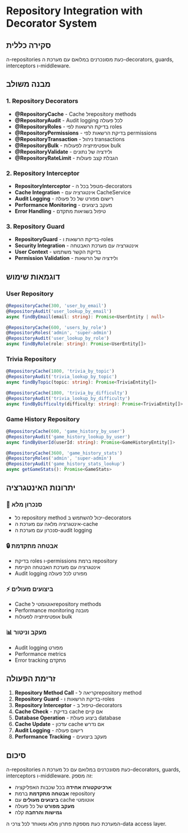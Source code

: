 # Repository Integration with Decorator System

## סקירה כללית

ה-repositories כעת מסונכרנים במלואם עם מערכת ה-decorators, guards, interceptors ו-middleware.

## מבנה משולב

### 1. Repository Decorators
- **@RepositoryCache** - Cache לrepository methods
- **@RepositoryAudit** - Audit logging לכל פעולה
- **@RepositoryRoles** - בדיקת הרשאות לפי roles
- **@RepositoryPermissions** - בדיקת הרשאות לפי permissions
- **@RepositoryTransaction** - ניהול transactions
- **@RepositoryBulk** - אופטימיזציה לפעולות bulk
- **@RepositoryValidate** - ולידציה של נתונים
- **@RepositoryRateLimit** - הגבלת קצב פעולות

### 2. Repository Interceptor
- **RepositoryInterceptor** - מטפל בכל ה-decorators
- **Cache Integration** - אינטגרציה עם CacheService
- **Audit Logging** - רישום מפורט של כל פעולה
- **Performance Monitoring** - מעקב ביצועים
- **Error Handling** - טיפול בשגיאות מתקדם

### 3. Repository Guard
- **RepositoryGuard** - בדיקת הרשאות ו-roles
- **Security Integration** - אינטגרציה עם מערכת האבטחה
- **User Context** - בדיקת הקשר משתמש
- **Permission Validation** - ולידציה של הרשאות

## דוגמאות שימוש

### User Repository
```typescript
@RepositoryCache(300, 'user_by_email')
@RepositoryAudit('user_lookup_by_email')
async findByEmail(email: string): Promise<UserEntity | null>

@RepositoryCache(600, 'users_by_role')
@RepositoryRoles('admin', 'super-admin')
@RepositoryAudit('user_lookup_by_role')
async findByRole(role: string): Promise<UserEntity[]>
```

### Trivia Repository
```typescript
@RepositoryCache(1800, 'trivia_by_topic')
@RepositoryAudit('trivia_lookup_by_topic')
async findByTopic(topic: string): Promise<TriviaEntity[]>

@RepositoryCache(1800, 'trivia_by_difficulty')
@RepositoryAudit('trivia_lookup_by_difficulty')
async findByDifficulty(difficulty: string): Promise<TriviaEntity[]>
```

### Game History Repository
```typescript
@RepositoryCache(600, 'game_history_by_user')
@RepositoryAudit('game_history_lookup_by_user')
async findByUserId(userId: string): Promise<GameHistoryEntity[]>

@RepositoryCache(3600, 'game_history_stats')
@RepositoryRoles('admin', 'super-admin')
@RepositoryAudit('game_history_stats_lookup')
async getGameStats(): Promise<GameStats>
```

## יתרונות האינטגרציה

### 🎯 **סנכרון מלא**
- כל repository method יכול להשתמש ב-decorators
- אינטגרציה מלאה עם מערכת ה-cache
- סנכרון עם מערכת ה-audit logging

### 🔒 **אבטחה מתקדמת**
- בדיקת roles ו-permissions ברמת repository
- אינטגרציה עם מערכת האבטחה הקיימת
- Audit logging מפורט לכל פעולה

### ⚡ **ביצועים מעולים**
- Cache אוטומטי לrepository methods
- Performance monitoring מובנה
- אופטימיזציה לפעולות bulk

### 📊 **מעקב וניטור**
- Audit logging מפורט
- Performance metrics
- Error tracking מתקדם

## זרימת הפעולה

1. **Repository Method Call** - קריאה לrepository method
2. **Repository Guard** - בדיקת הרשאות ו-roles
3. **Repository Interceptor** - טיפול ב-decorators
4. **Cache Check** - בדיקת cache אם קיים
5. **Database Operation** - ביצוע פעולת database
6. **Cache Update** - עדכון cache אם נדרש
7. **Audit Logging** - רישום פעולה
8. **Performance Tracking** - מעקב ביצועים

## סיכום

ה-repositories כעת מסונכרנים במלואם עם כל מערכת ה-decorators, guards, interceptors ו-middleware. זה מספק:

- **ארכיטקטורה אחידה** בכל שכבות האפליקציה
- **אבטחה מתקדמת** ברמת repository
- **ביצועים מעולים** עם cache אוטומטי
- **מעקב מפורט** של כל פעולה
- **גמישות והרחבה** קלה

המערכת כעת מספקת פתרון מלא ומאוחד לכל צרכי ה-data access layer.
